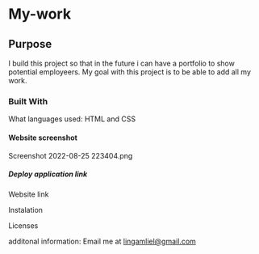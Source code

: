 # My-work

## Purpose
I build this project so that in the future i can have a portfolio to show potential employeers. My goal with this project is to be able to add all my work.

### Built With 
What languages used: HTML and CSS

#### Website screenshot
Screenshot 2022-08-25 223404.png

##### Deploy application link
Website link 

Instalation

Licenses

additonal information:
Email me at lingamliel@gmail.com